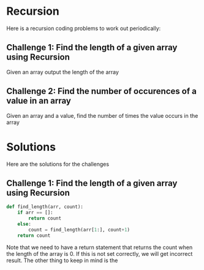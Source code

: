 

# Recursion

Here is a recursion coding problems to work out periodically: 

## Challenge 1:  Find the length of a given array using Recursion

Given an array output the length of the array

## Challenge 2: Find the number of occurences of a value in an array

Given an array and a value, find the number of times the value occurs in the array







# Solutions

Here are the solutions for the challenges

## Challenge 1:  Find the length of a given array using Recursion

```python
def find_length(arr, count):
    if arr == []:
        return count
    else:
        count = find_length(arr[1:], count+1)
   	return count
```

Note that we need to have a return statement that returns the count when the length of the array is 0. If this is not set correctly, we will get incorrect result. The other thing to keep in mind is the 

